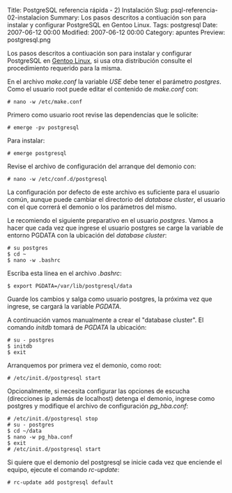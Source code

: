 Title: PostgreSQL referencia rápida - 2) Instalación
Slug: psql-referencia-02-instalacion
Summary: Los pasos descritos a contiuación son para instalar y configurar PostgreSQL en Gentoo Linux.
Tags: postgresql
Date: 2007-06-12 00:00
Modified: 2007-06-12 00:00
Category: apuntes
Preview: postgresql.png


Los pasos descritos a contiuación son para instalar y configurar PostgreSQL en [Gentoo Linux](http://www.gentoo.org), si usa otra distribución consulte el procedimiento requerido para la misma.

En el archivo *make.conf* la variable *USE* debe tener el parámetro *postgres*.  Como el usuario root puede editar el contenido de *make.conf* con:

    # nano -w /etc/make.conf

Primero como usuario root revise las dependencias que le solicite:

    # emerge -pv postgresql

Para instalar:

    # emerge postgresql

Revise el archivo de configuración del arranque del demonio con:

    # nano -w /etc/conf.d/postgresql

La configuración por defecto de este archivo es suficiente para el usuario común, aunque puede cambiar el directorio del _database cluster_, el usuario con el que correrá el demonio o los parámetros del mismo.

Le recomiendo el siguiente preparativo en el usuario *postgres*.  Vamos a hacer que cada vez que ingrese el usuario postgres se carge la variable de entorno PGDATA con la ubicación del _database cluster_:

    # su postgres
    $ cd ~
    $ nano -w .bashrc

Escriba esta línea en el archivo *.bashrc*:

    $ export PGDATA=/var/lib/postgresql/data

Guarde los cambios y salga como usuario postgres, la próxima vez que ingrese, se cargará la variable *PGDATA*.

A continuación vamos manualmente a crear el "database cluster".  El comando *initdb* tomará de *PGDATA* la ubicación:

    # su - postgres
    $ initdb
    $ exit

Arranquemos por primera vez el demonio, como root:

    # /etc/init.d/postgresql start

Opcionalmente, si necesita configurar las opciones de escucha (direcciones ip además de localhost) detenga el demonio, ingrese como postgres y modifique el archivo de configuración *pg_hba.conf*:

    # /etc/init.d/postgresql stop
    # su - postgres
    $ cd ~/data
    $ nano -w pg_hba.conf
    $ exit
    # /etc/init.d/postgresql start

Si quiere que el demonio del postgresql se inicie cada vez que enciende el equipo, ejecute el comando *rc-update*:

    # rc-update add postgresql default

